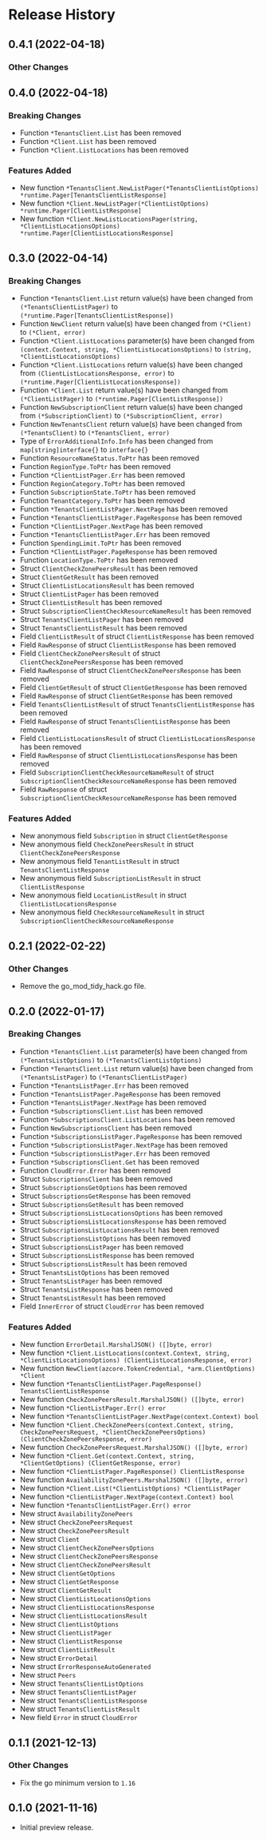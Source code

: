 # Release History

## 0.4.1 (2022-04-18)
### Other Changes


## 0.4.0 (2022-04-18)
### Breaking Changes

- Function `*TenantsClient.List` has been removed
- Function `*Client.List` has been removed
- Function `*Client.ListLocations` has been removed

### Features Added

- New function `*TenantsClient.NewListPager(*TenantsClientListOptions) *runtime.Pager[TenantsClientListResponse]`
- New function `*Client.NewListPager(*ClientListOptions) *runtime.Pager[ClientListResponse]`
- New function `*Client.NewListLocationsPager(string, *ClientListLocationsOptions) *runtime.Pager[ClientListLocationsResponse]`


## 0.3.0 (2022-04-14)
### Breaking Changes

- Function `*TenantsClient.List` return value(s) have been changed from `(*TenantsClientListPager)` to `(*runtime.Pager[TenantsClientListResponse])`
- Function `NewClient` return value(s) have been changed from `(*Client)` to `(*Client, error)`
- Function `*Client.ListLocations` parameter(s) have been changed from `(context.Context, string, *ClientListLocationsOptions)` to `(string, *ClientListLocationsOptions)`
- Function `*Client.ListLocations` return value(s) have been changed from `(ClientListLocationsResponse, error)` to `(*runtime.Pager[ClientListLocationsResponse])`
- Function `*Client.List` return value(s) have been changed from `(*ClientListPager)` to `(*runtime.Pager[ClientListResponse])`
- Function `NewSubscriptionClient` return value(s) have been changed from `(*SubscriptionClient)` to `(*SubscriptionClient, error)`
- Function `NewTenantsClient` return value(s) have been changed from `(*TenantsClient)` to `(*TenantsClient, error)`
- Type of `ErrorAdditionalInfo.Info` has been changed from `map[string]interface{}` to `interface{}`
- Function `ResourceNameStatus.ToPtr` has been removed
- Function `RegionType.ToPtr` has been removed
- Function `*ClientListPager.Err` has been removed
- Function `RegionCategory.ToPtr` has been removed
- Function `SubscriptionState.ToPtr` has been removed
- Function `TenantCategory.ToPtr` has been removed
- Function `*TenantsClientListPager.NextPage` has been removed
- Function `*TenantsClientListPager.PageResponse` has been removed
- Function `*ClientListPager.NextPage` has been removed
- Function `*TenantsClientListPager.Err` has been removed
- Function `SpendingLimit.ToPtr` has been removed
- Function `*ClientListPager.PageResponse` has been removed
- Function `LocationType.ToPtr` has been removed
- Struct `ClientCheckZonePeersResult` has been removed
- Struct `ClientGetResult` has been removed
- Struct `ClientListLocationsResult` has been removed
- Struct `ClientListPager` has been removed
- Struct `ClientListResult` has been removed
- Struct `SubscriptionClientCheckResourceNameResult` has been removed
- Struct `TenantsClientListPager` has been removed
- Struct `TenantsClientListResult` has been removed
- Field `ClientListResult` of struct `ClientListResponse` has been removed
- Field `RawResponse` of struct `ClientListResponse` has been removed
- Field `ClientCheckZonePeersResult` of struct `ClientCheckZonePeersResponse` has been removed
- Field `RawResponse` of struct `ClientCheckZonePeersResponse` has been removed
- Field `ClientGetResult` of struct `ClientGetResponse` has been removed
- Field `RawResponse` of struct `ClientGetResponse` has been removed
- Field `TenantsClientListResult` of struct `TenantsClientListResponse` has been removed
- Field `RawResponse` of struct `TenantsClientListResponse` has been removed
- Field `ClientListLocationsResult` of struct `ClientListLocationsResponse` has been removed
- Field `RawResponse` of struct `ClientListLocationsResponse` has been removed
- Field `SubscriptionClientCheckResourceNameResult` of struct `SubscriptionClientCheckResourceNameResponse` has been removed
- Field `RawResponse` of struct `SubscriptionClientCheckResourceNameResponse` has been removed

### Features Added

- New anonymous field `Subscription` in struct `ClientGetResponse`
- New anonymous field `CheckZonePeersResult` in struct `ClientCheckZonePeersResponse`
- New anonymous field `TenantListResult` in struct `TenantsClientListResponse`
- New anonymous field `SubscriptionListResult` in struct `ClientListResponse`
- New anonymous field `LocationListResult` in struct `ClientListLocationsResponse`
- New anonymous field `CheckResourceNameResult` in struct `SubscriptionClientCheckResourceNameResponse`


## 0.2.1 (2022-02-22)

### Other Changes

- Remove the go_mod_tidy_hack.go file.

## 0.2.0 (2022-01-17)
### Breaking Changes

- Function `*TenantsClient.List` parameter(s) have been changed from `(*TenantsListOptions)` to `(*TenantsClientListOptions)`
- Function `*TenantsClient.List` return value(s) have been changed from `(*TenantsListPager)` to `(*TenantsClientListPager)`
- Function `*TenantsListPager.Err` has been removed
- Function `*TenantsListPager.PageResponse` has been removed
- Function `*TenantsListPager.NextPage` has been removed
- Function `*SubscriptionsClient.List` has been removed
- Function `*SubscriptionsClient.ListLocations` has been removed
- Function `NewSubscriptionsClient` has been removed
- Function `*SubscriptionsListPager.PageResponse` has been removed
- Function `*SubscriptionsListPager.NextPage` has been removed
- Function `*SubscriptionsListPager.Err` has been removed
- Function `*SubscriptionsClient.Get` has been removed
- Function `CloudError.Error` has been removed
- Struct `SubscriptionsClient` has been removed
- Struct `SubscriptionsGetOptions` has been removed
- Struct `SubscriptionsGetResponse` has been removed
- Struct `SubscriptionsGetResult` has been removed
- Struct `SubscriptionsListLocationsOptions` has been removed
- Struct `SubscriptionsListLocationsResponse` has been removed
- Struct `SubscriptionsListLocationsResult` has been removed
- Struct `SubscriptionsListOptions` has been removed
- Struct `SubscriptionsListPager` has been removed
- Struct `SubscriptionsListResponse` has been removed
- Struct `SubscriptionsListResult` has been removed
- Struct `TenantsListOptions` has been removed
- Struct `TenantsListPager` has been removed
- Struct `TenantsListResponse` has been removed
- Struct `TenantsListResult` has been removed
- Field `InnerError` of struct `CloudError` has been removed

### Features Added

- New function `ErrorDetail.MarshalJSON() ([]byte, error)`
- New function `*Client.ListLocations(context.Context, string, *ClientListLocationsOptions) (ClientListLocationsResponse, error)`
- New function `NewClient(azcore.TokenCredential, *arm.ClientOptions) *Client`
- New function `*TenantsClientListPager.PageResponse() TenantsClientListResponse`
- New function `CheckZonePeersResult.MarshalJSON() ([]byte, error)`
- New function `*ClientListPager.Err() error`
- New function `*TenantsClientListPager.NextPage(context.Context) bool`
- New function `*Client.CheckZonePeers(context.Context, string, CheckZonePeersRequest, *ClientCheckZonePeersOptions) (ClientCheckZonePeersResponse, error)`
- New function `CheckZonePeersRequest.MarshalJSON() ([]byte, error)`
- New function `*Client.Get(context.Context, string, *ClientGetOptions) (ClientGetResponse, error)`
- New function `*ClientListPager.PageResponse() ClientListResponse`
- New function `AvailabilityZonePeers.MarshalJSON() ([]byte, error)`
- New function `*Client.List(*ClientListOptions) *ClientListPager`
- New function `*ClientListPager.NextPage(context.Context) bool`
- New function `*TenantsClientListPager.Err() error`
- New struct `AvailabilityZonePeers`
- New struct `CheckZonePeersRequest`
- New struct `CheckZonePeersResult`
- New struct `Client`
- New struct `ClientCheckZonePeersOptions`
- New struct `ClientCheckZonePeersResponse`
- New struct `ClientCheckZonePeersResult`
- New struct `ClientGetOptions`
- New struct `ClientGetResponse`
- New struct `ClientGetResult`
- New struct `ClientListLocationsOptions`
- New struct `ClientListLocationsResponse`
- New struct `ClientListLocationsResult`
- New struct `ClientListOptions`
- New struct `ClientListPager`
- New struct `ClientListResponse`
- New struct `ClientListResult`
- New struct `ErrorDetail`
- New struct `ErrorResponseAutoGenerated`
- New struct `Peers`
- New struct `TenantsClientListOptions`
- New struct `TenantsClientListPager`
- New struct `TenantsClientListResponse`
- New struct `TenantsClientListResult`
- New field `Error` in struct `CloudError`


## 0.1.1 (2021-12-13)

### Other Changes

- Fix the go minimum version to `1.16`

## 0.1.0 (2021-11-16)

- Initial preview release.
